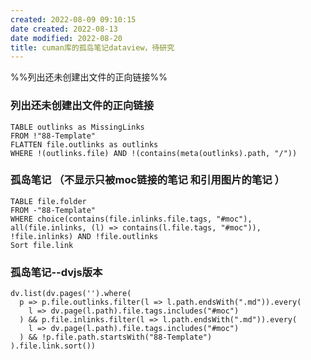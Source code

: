 ```yaml
---
created: 2022-08-09 09:10:15
date created: 2022-08-13
date modified: 2022-08-20
title: cuman库的孤岛笔记dataview，待研究
---
```


%%列出还未创建出文件的正向链接%%

### 列出还未创建出文件的正向链接

```dataview1
TABLE outlinks as MissingLinks
FROM !"88-Template"
FLATTEN file.outlinks as outlinks
WHERE !(outlinks.file) AND !(contains(meta(outlinks).path, "/"))

```

### 孤岛笔记 （不显示只被moc链接的笔记 和引用图片的笔记 ）

```dataview1
TABLE file.folder
FROM -"88-Template"
WHERE choice(contains(file.inlinks.file.tags, "#moc"), all(file.inlinks, (l) => contains(l.file.tags, "#moc")), !file.inlinks) AND !file.outlinks
Sort file.link
```

### 孤岛笔记--dvjs版本

```dataviewjs1
dv.list(dv.pages('').where(
  p => p.file.outlinks.filter(l => l.path.endsWith(".md")).every(
    l => dv.page(l.path).file.tags.includes("#moc")
  ) && p.file.inlinks.filter(l => l.path.endsWith(".md")).every(
    l => dv.page(l.path).file.tags.includes("#moc")
  ) && !p.file.path.startsWith("88-Template")
).file.link.sort())

```

